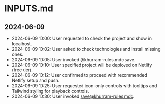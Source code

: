 # INPUTS.md

## 2024-06-09
- 2024-06-09 10:00: User requested to check the project and show in localhost.
- 2024-06-09 10:02: User asked to check technologies and install missing ones.
- 2024-06-09 10:05: User invoked @khurram-rules.mdc save.
- 2024-06-09 10:10: User specified project will be deployed on Netlify (free tier).
- 2024-06-09 10:12: User confirmed to proceed with recommended Netlify setup and push.
- 2024-06-09 10:25: User requested icon-only controls with tooltips and Tailwind styling for playback controls.
- 2024-06-09 10:30: User invoked save@khurram-rules.mdc. 